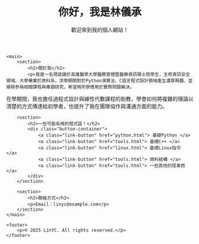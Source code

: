 
<html lang="zh-TW">
<head>
    <meta charset="UTF-8">
    <link rel="stylesheet" href="style.css">
</head>
<body>
    <header>
        <h1>你好，我是林儀承</h1>
        <p>歡迎來到我的個人網站！</p>
    </header>

    <main>
        <section>
            <h2>關於我</h2>
            <p>我是一名現就讀於高雄醫學大學醫務管理暨醫療資訊碩士班學生，主修資訊安全領域。大學畢業於原科系，求學期間對於Python演算法、C語言程式設計領域產生濃厚興趣，並積極參與相關課程與專題研究，希望將所學應用於實際問題解決。
在學期間，我也擔任過程式設計與線性代數課程的助教，學會如何將複雜的理論以清楚的方式傳達給初學者，也提升了我在團隊協作與溝通方面的能力。
</p>
        </section>

        <section>
            <h2>一些可能有用的程式區！</h2>
            <div class="button-container">
                <a class="link-button" href="python.html"> 基礎Python </a>
                <a class="link-button" href="tools.html"> 基礎C++ </a>
                <a class="link-button" href="linux.html"> 基礎Linux指令 </a>
                <a class="link-button" href="tools.html"> 資料結構 </a>
                <a class="link-button" href="tools.html"> 一些其他的怪東西 </a>
            </div>
        </section>

        <section>
            <h2>聯絡方式</h2>
            <p>Email：linyc@example.com</p>
        </section>
    </main>

    <footer>
        <p>© 2025 LinYC. All rights reserved.</p>
    </footer>
</body>
</html>

